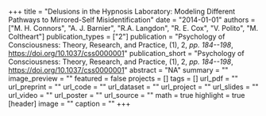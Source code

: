 +++
title = "Delusions in the Hypnosis Laboratory:  Modeling Different Pathways to Mirrored-Self Misidentification"
date = "2014-01-01"
authors = ["M. H. Connors", "A. J. Barnier", "R.A. Langdon", "R. E. Cox", "V. Polito", "M. Coltheart"]
publication_types = ["2"]
publication = "Psychology of Consciousness: Theory, Research, and Practice, (1), 2, _pp. 184--198_, https://doi.org/10.1037/css0000001"
publication_short = "Psychology of Consciousness: Theory, Research, and Practice, (1), 2, _pp. 184--198_, https://doi.org/10.1037/css0000001"
abstract = "NA"
summary = ""
image_preview = ""
featured = false
projects = []
tags = []
url_pdf = ""
url_preprint = ""
url_code = ""
url_dataset = ""
url_project = ""
url_slides = ""
url_video = ""
url_poster = ""
url_source = ""
math = true
highlight = true
[header]
image = ""
caption = ""
+++
